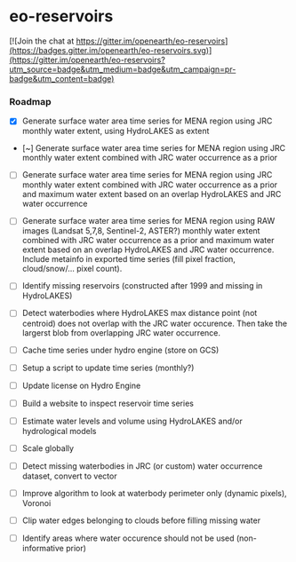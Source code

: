 # eo-reservoirs

[![Join the chat at https://gitter.im/openearth/eo-reservoirs](https://badges.gitter.im/openearth/eo-reservoirs.svg)](https://gitter.im/openearth/eo-reservoirs?utm_source=badge&utm_medium=badge&utm_campaign=pr-badge&utm_content=badge)

### Roadmap
- [x] Generate surface water area time series for MENA region using JRC monthly water extent, using HydroLAKES as extent
- [~] Generate surface water area time series for MENA region using JRC monthly water extent combined with JRC water occurrence as a prior
- [ ] Generate surface water area time series for MENA region using JRC monthly water extent combined with JRC water occurrence as a prior and maximum water extent based on an overlap HydroLAKES and JRC water occurrence
- [ ] Generate surface water area time series for MENA region using RAW images (Landsat 5,7,8, Sentinel-2, ASTER?) monthly water extent combined with JRC water occurrence as a prior and maximum water extent based on an overlap HydroLAKES and JRC water occurrence. Include metainfo in exported time series (fill pixel fraction, cloud/snow/... pixel count).
- [ ] Identify missing reservoirs (constructed after 1999 and missing in HydroLAKES) 
- [ ] Detect waterbodies where HydroLAKES max distance point (not centroid) does not overlap with the JRC water occurence. Then take the largerst blob from overlapping JRC water occurrence.
- [ ] Cache time series under hydro engine (store on GCS)
- [ ] Setup a script to update time series (monthly?)
- [ ] Update license on Hydro Engine


- [ ] Build a website to inspect reservoir time series
- [ ] Estimate water levels and volume using HydroLAKES and/or hydrological models
- [ ] Scale globally
- [ ] Detect missing waterbodies in JRC (or custom) water occurrence dataset, convert to vector
- [ ] Improve algorithm to look at waterbody perimeter only (dynamic pixels), Voronoi 
- [ ] Clip water edges belonging to clouds before filling missing water
- [ ] Identify areas where water occurence should not be used (non-informative prior)

